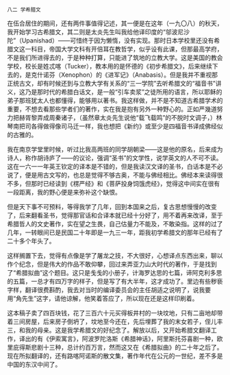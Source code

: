     八二 学希腊文 

   在伍合居住的期间，还有两件事值得记述，其一便是在这年（一九〇八）的秋天，我开始学习古希腊文，其二则是太炎先生叫我给他译印度的“邬波尼沙陀”（Upanishad）——可惜终于因为懒惰，没有实现。那时日本学校里还没有希腊文这一科目，帝国大学文科有开倍耳在教哲学，似乎设有此课，但那最高学府，不是我们所进得去的，于是种种打算，只能进了筑地的立教大学。这是美国的教会学校，校长是姓忒喀（Tucker），教本用的是怀德的《初步希腊文》，后来继续下去的，是克什诺芬（Xenophon）的《进军记》（Anabasis）。但是我并不重视那正统古文，却有时候还到与立教大学有关系的“三一学院”去听希腊文的“福音书”讲义，这乃是那时代的希腊白话文，是一般“引车卖浆”之徒所用的语言，所以耶稣的弟子那班犹太人也都懂得，能够用以著书。我这样做，并不是不知道古希腊学术的重要，不想去看那些学者们的著作，实在我是抱有另外一种野心的。正如严幾道努力把赫胥黎弄成周秦诸子，（虽然章太炎先生说他“载飞载鸣”的不脱时文调子，）林琴南把司各得做得像司马迁一样，我也想把《新约》或至少是四福音书译成佛经似的古雅的。

   我在南京学堂里时候，听过比我高两班的同学胡朝梁——这是他的原名，后来成为诗人，称作胡诗庐了——的议论，强调“圣书”的文学性，说学英文的人不可不读。这在一六一一年英王钦定的译本是不错的，但是我读汉文译的圣书，白话本是不必说了，便是用古文写的，也总是觉得不够古奥，不能与佛经相比。佛经本来读得很不多，但那时已经读到《楞严经》和《菩萨投身饲饿虎经》，觉得这中间实在很有一段距离，我的野心便是来弥补这个缺恨。

   但是天下事不可预料，等得我学了几年，回到本国来之后，复古思想慢慢的改变了，后来翻看圣书，觉得那官话和合译本就已经十分好了，用不着再来改译，至于希腊哲人的文史著作，实在望之生畏，自己估量力不能及，不敢染指。这样的过了几年，一转眼间已是民国二十年即是一九三一年，距我初学希腊文的那年已经有了二十多个年头了。

   这样搁置下去，觉得有点像是学了屠龙之技，不大很好，心想译点东西出来，聊以作个纪念，但是伟大的作品不敢仰攀，回过来弄亚力山大时代的著作，于是找到了“希腊拟曲”这个题目。这只是戋戋的小册子，计海罗达思的七篇，谛阿克利多思的五篇，一总才有四万字的样子，但是写了有大半年，这才成功了。里边有些秽亵字样，翻译很费斟酌，我去对当时的编译委员会的主任胡适之说明了，说我要用“角先生”这字，请他谅解，他笑着答应了，所以现在还是这样印刷着。

   这本稿子卖了四百块钱，花了三百六十元买得板井村的一块坟地，只有二亩地却带着三间房屋，后来房子倒坍了，坟地至今还在，先后埋葬了我的末女若子，侄儿丰三，和我的母亲。这是我学希腊文的好纪念了。解放以后，又开始希腊文翻译工作，译出的有《伊索寓言》，阿波罗陀洛斯《希腊神话》，阿里斯托芬喜剧一种，欧里庇得斯悲剧十三种，总计约百万言，然而这又在《希腊拟曲》的二十年之后了。现在所拟翻译的，还有路喀阿诺斯的散文集，著作年代在公元的一世纪，差不多是中国的东汉中间了。

